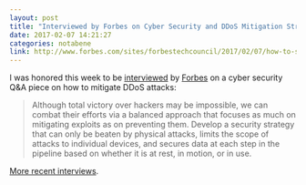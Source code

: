 ```yaml
---
layout: post
title: "Interviewed by Forbes on Cyber Security and DDoS Mitigation Strategies"
date: 2017-02-07 14:21:27
categories: notabene
link: http://www.forbes.com/sites/forbestechcouncil/2017/02/07/how-to-shore-up-your-defenses-against-ddos-attacks/#7a3fe07c4578 "How To Shore Up Your Defenses Against DDoS Attacks"
---
```


I was honored this week to be [interviewed][ln1] by [Forbes][ln2] on a cyber security Q&A piece on how to mitigate DDoS attacks:

> Although total victory over hackers may be impossible, we can combat their efforts via a balanced approach that focuses as much on mitigating exploits as on preventing them. Develop a security strategy that can only be beaten by physical attacks, limits the scope of attacks to individual devices, and secures data at each step in the pipeline based on whether it is at rest, in motion, or in use.

[More recent interviews][ln3].

[ln1]: http://www.forbes.com/sites/forbestechcouncil/2017/02/07/how-to-shore-up-your-defenses-against-ddos-attacks/#7a3fe07c4578 "How To Shore Up Your Defenses Against DDoS Attacks"
[ln2]: http://www.forbes.com/technology/ "Forbes Tech"
[ln3]: /cv#interviews "Mark Benson Interviews"

